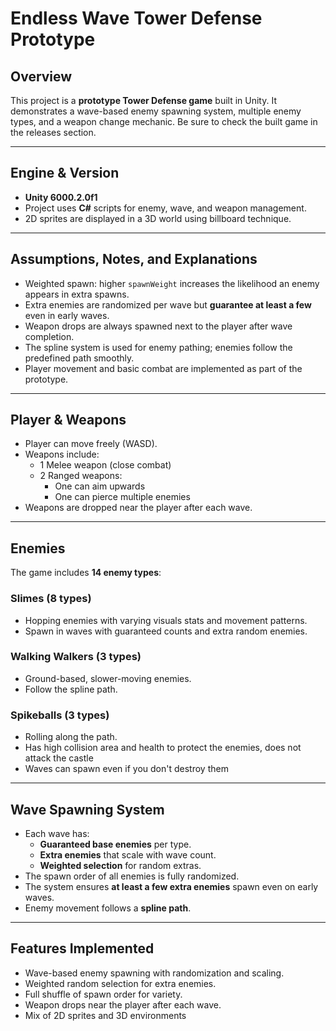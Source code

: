 # Endless Wave Tower Defense Prototype

## Overview
This project is a **prototype Tower Defense game** built in Unity. It demonstrates a wave-based enemy spawning system, multiple enemy types, and a weapon change mechanic. Be sure to check the built game in the releases section.

---
## Engine & Version
- **Unity 6000.2.0f1**  
- Project uses **C#** scripts for enemy, wave, and weapon management.
- 2D sprites are displayed in a 3D world using billboard technique.

---

## Assumptions, Notes, and Explanations 
- Weighted spawn: higher `spawnWeight` increases the likelihood an enemy appears in extra spawns.  
- Extra enemies are randomized per wave but **guarantee at least a few** even in early waves.  
- Weapon drops are always spawned next to the player after wave completion.  
- The spline system is used for enemy pathing; enemies follow the predefined path smoothly.  
- Player movement and basic combat are implemented as part of the prototype.

---

## Player & Weapons
- Player can move freely (WASD).  
- Weapons include:
  - 1 Melee weapon (close combat)
  - 2 Ranged weapons:
    - One can aim upwards
    - One can pierce multiple enemies  
- Weapons are dropped near the player after each wave.

---

## Enemies
The game includes **14 enemy types**:

### Slimes (8 types)
- Hopping enemies with varying visuals stats and movement patterns.
- Spawn in waves with guaranteed counts and extra random enemies.

### Walking Walkers (3 types)
- Ground-based, slower-moving enemies.
- Follow the spline path.

### Spikeballs (3 types)
- Rolling along the path.
- Has high collision area and health to protect the enemies, does not attack the castle
- Waves can spawn even if you don't destroy them


---

## Wave Spawning System
- Each wave has:
  - **Guaranteed base enemies** per type.
  - **Extra enemies** that scale with wave count.
  - **Weighted selection** for random extras.
- The spawn order of all enemies is fully randomized.
- The system ensures **at least a few extra enemies** spawn even on early waves.
- Enemy movement follows a **spline path**.

---

## Features Implemented
- Wave-based enemy spawning with randomization and scaling.
- Weighted random selection for extra enemies.
- Full shuffle of spawn order for variety.
- Weapon drops near the player after each wave.
- Mix of 2D sprites and 3D environments

